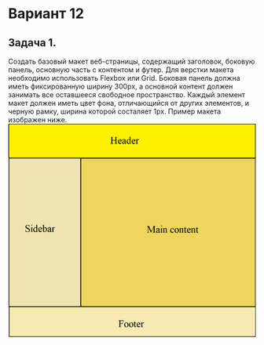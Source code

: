 # Вариант 12 
## Задача 1.
Создать базовый макет веб-страницы, содержащий заголовок, боковую панель, основную часть с контентом и футер. Для верстки макета необходимо использовать Flexbox или Grid. Боковая панель должна иметь фиксированную ширину 300px, а основной контент должен занимать все оставшееся свободное пространство. Каждый элемент макет должен иметь цвет фона, отличающийся от других элементов, и черную рамку, ширина которой состаляет 1px. Пример макета изображен ниже.
![Пример макета](https://github.com/OlesyaVK/web-v2025-summer-spbstu/raw/task-1/olesya.korobitsyna/task-1/Example_layout.png)
